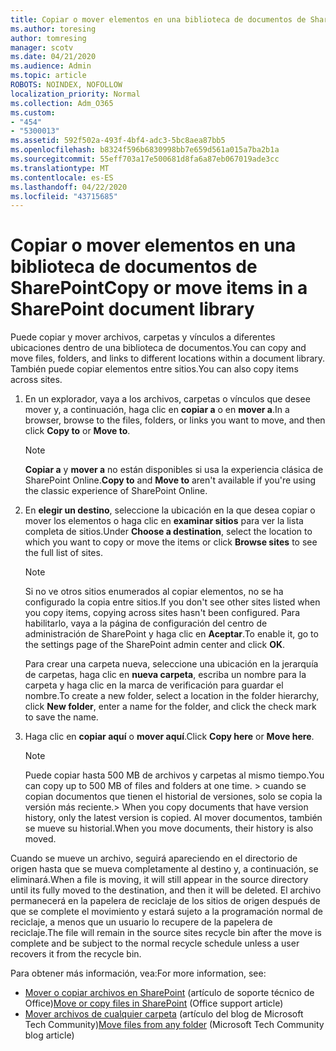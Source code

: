 ```yaml
---
title: Copiar o mover elementos en una biblioteca de documentos de SharePoint
ms.author: toresing
author: tomresing
manager: scotv
ms.date: 04/21/2020
ms.audience: Admin
ms.topic: article
ROBOTS: NOINDEX, NOFOLLOW
localization_priority: Normal
ms.collection: Adm_O365
ms.custom:
- "454"
- "5300013"
ms.assetid: 592f502a-493f-4bf4-adc3-5bc8aea87bb5
ms.openlocfilehash: b8324f596b6830998bb7e659d561a015a7ba2b1a
ms.sourcegitcommit: 55eff703a17e500681d8fa6a87eb067019ade3cc
ms.translationtype: MT
ms.contentlocale: es-ES
ms.lasthandoff: 04/22/2020
ms.locfileid: "43715685"
---
```

# <a name="copy-or-move-items-in-a-sharepoint-document-library"></a><span data-ttu-id="0c23e-102">Copiar o mover elementos en una biblioteca de documentos de SharePoint</span><span class="sxs-lookup"><span data-stu-id="0c23e-102">Copy or move items in a SharePoint document library</span></span>

<span data-ttu-id="0c23e-103">Puede copiar y mover archivos, carpetas y vínculos a diferentes ubicaciones dentro de una biblioteca de documentos.</span><span class="sxs-lookup"><span data-stu-id="0c23e-103">You can copy and move files, folders, and links to different locations within a document library.</span></span> <span data-ttu-id="0c23e-104">También puede copiar elementos entre sitios.</span><span class="sxs-lookup"><span data-stu-id="0c23e-104">You can also copy items across sites.</span></span> 
  
1. <span data-ttu-id="0c23e-105">En un explorador, vaya a los archivos, carpetas o vínculos que desee mover y, a continuación, haga clic en **copiar a** o en **mover a**.</span><span class="sxs-lookup"><span data-stu-id="0c23e-105">In a browser, browse to the files, folders, or links you want to move, and then click **Copy to** or **Move to**.</span></span>

    > [!NOTE]
    > <span data-ttu-id="0c23e-106">**Copiar a** y **mover a** no están disponibles si usa la experiencia clásica de SharePoint Online.</span><span class="sxs-lookup"><span data-stu-id="0c23e-106">**Copy to** and **Move to** aren't available if you're using the classic experience of SharePoint Online.</span></span>
  
2. <span data-ttu-id="0c23e-107">En **elegir un destino**, seleccione la ubicación en la que desea copiar o mover los elementos o haga clic en **examinar sitios** para ver la lista completa de sitios.</span><span class="sxs-lookup"><span data-stu-id="0c23e-107">Under **Choose a destination**, select the location to which you want to copy or move the items or click **Browse sites** to see the full list of sites.</span></span>

    > [!NOTE]
    > <span data-ttu-id="0c23e-108">Si no ve otros sitios enumerados al copiar elementos, no se ha configurado la copia entre sitios.</span><span class="sxs-lookup"><span data-stu-id="0c23e-108">If you don't see other sites listed when you copy items, copying across sites hasn't been configured.</span></span> <span data-ttu-id="0c23e-109">Para habilitarlo, vaya a la página de configuración del centro de administración de SharePoint y haga clic en **Aceptar**.</span><span class="sxs-lookup"><span data-stu-id="0c23e-109">To enable it, go to the settings page of the SharePoint admin center and click **OK**.</span></span>
  
    <span data-ttu-id="0c23e-110">Para crear una carpeta nueva, seleccione una ubicación en la jerarquía de carpetas, haga clic en **nueva carpeta**, escriba un nombre para la carpeta y haga clic en la marca de verificación para guardar el nombre.</span><span class="sxs-lookup"><span data-stu-id="0c23e-110">To create a new folder, select a location in the folder hierarchy, click **New folder**, enter a name for the folder, and click the check mark to save the name.</span></span>

3. <span data-ttu-id="0c23e-111">Haga clic en **copiar aquí** o **mover aquí**.</span><span class="sxs-lookup"><span data-stu-id="0c23e-111">Click **Copy here** or **Move here**.</span></span>

    > [!NOTE]
    > <span data-ttu-id="0c23e-112">Puede copiar hasta 500 MB de archivos y carpetas al mismo tiempo.</span><span class="sxs-lookup"><span data-stu-id="0c23e-112">You can copy up to 500 MB of files and folders at one time.</span></span> <span data-ttu-id="0c23e-113">> cuando se copian documentos que tienen el historial de versiones, solo se copia la versión más reciente.</span><span class="sxs-lookup"><span data-stu-id="0c23e-113">>  When you copy documents that have version history, only the latest version is copied.</span></span> <span data-ttu-id="0c23e-114">Al mover documentos, también se mueve su historial.</span><span class="sxs-lookup"><span data-stu-id="0c23e-114">When you move documents, their history is also moved.</span></span>
  
 <span data-ttu-id="0c23e-115">Cuando se mueve un archivo, seguirá apareciendo en el directorio de origen hasta que se mueva completamente al destino y, a continuación, se eliminará.</span><span class="sxs-lookup"><span data-stu-id="0c23e-115">When a file is moving, it will still appear in the source directory until its fully moved to the destination, and then it will be deleted.</span></span> <span data-ttu-id="0c23e-116">El archivo permanecerá en la papelera de reciclaje de los sitios de origen después de que se complete el movimiento y estará sujeto a la programación normal de reciclaje, a menos que un usuario lo recupere de la papelera de reciclaje.</span><span class="sxs-lookup"><span data-stu-id="0c23e-116">The file will remain in the source sites recycle bin after the move is complete and be subject to the normal recycle schedule unless a user recovers it from the recycle bin.</span></span>

<span data-ttu-id="0c23e-117">Para obtener más información, vea:</span><span class="sxs-lookup"><span data-stu-id="0c23e-117">For more information, see:</span></span>

 - <span data-ttu-id="0c23e-118">[Mover o copiar archivos en SharePoint](https://support.office.com/article/move-or-copy-files-in-sharepoint-00e2f483-4df3-46be-a861-1f5f0c1a87bc) (artículo de soporte técnico de Office)</span><span class="sxs-lookup"><span data-stu-id="0c23e-118">[Move or copy files in SharePoint](https://support.office.com/article/move-or-copy-files-in-sharepoint-00e2f483-4df3-46be-a861-1f5f0c1a87bc) (Office support article)</span></span>
 - <span data-ttu-id="0c23e-119">[Mover archivos de cualquier carpeta](https://techcommunity.microsoft.com/t5/Microsoft-SharePoint-Blog/Now-move-files-anywhere-in-Office-365-SharePoint-and-OneDrive/ba-p/146973) (artículo del blog de Microsoft Tech Community)</span><span class="sxs-lookup"><span data-stu-id="0c23e-119">[Move files from any folder](https://techcommunity.microsoft.com/t5/Microsoft-SharePoint-Blog/Now-move-files-anywhere-in-Office-365-SharePoint-and-OneDrive/ba-p/146973) (Microsoft Tech Community blog article)</span></span>  